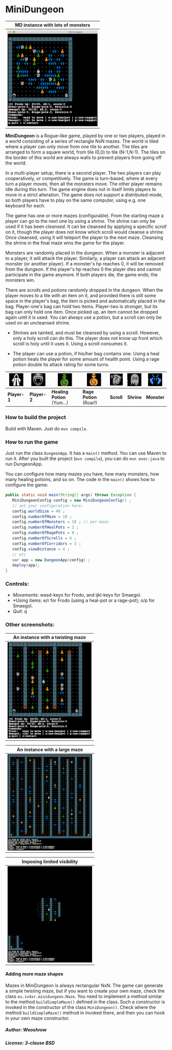 # MiniDungeon

|  MD instance with lots of monsters |
|--|
|![screenshot-2](./assets/ss2.png)|

**MiniDungeon** is a Rogue-like game, played by one or two players, played in a world consisting of a series of rectangle NxN mazes. The world is tiled where a player can only move from one tile to another. The tiles are arranged to form a square world, from tile (0,0) to tile (N-1,N-1). The tiles on the border of this world are always walls to prevent players from going off the world.


In a multi-player setup, there is a second player. The two players can play cooperatively, or competitively. The game is turn-based, where at every turn a player moves, then all the monsters move. The other player remains idle during this turn. The game engine does not in itself limits players to move in a strict alteration. The game does not support a distributed-mode, so both players have to play on the same computer, using e.g. one keyboard for each.

The game has one or more mazes (configurable). From the starting maze a player can go to the next one by using a _shrine_. The shrine can only be used if it has been _cleansed_.
It can be cleansed by applying a specific _scroll_ on it, though the player does not know which scroll would cleanse a shrine. Once cleansed, using it will teleport the player
to the next maze. Cleansing the shrine in the final maze wins the game for the player.

Monsters are randomly placed in the dungeon. When a monster is adjacent to a player, it will attack the player. Similarly, a player can attack an adjacent monster (or
another player). If a monster's hp reaches 0, it will be removed from the dungeon.
If the player's hp reaches 0 the player dies and cannot participate in the game anymore. If both players die, the game ends; the monsters win.

There are _scrolls_ and _potions_ randomly dropped in the dungeon. When the player moves to a tile with an item on it, and provided there is still some space in the player's bag, the item is picked and automatically placed in the  bag. Player-one's bag can hold two items. Player-two is stronger, but its bag can only hold one item. Once picked up, an item cannot be dropped again until it is used. You can always use a potion, but a scroll can only be used on an uncleansed shrine.

   * Shrines are tainted, and must be cleansed by using a scroll. However, only a holy scroll can do this. The player does not know up front which scroll is holy until it uses it. Using a scroll consumes it.

   * The player can use a potion, if his/her bag contains one. Using a heal potion heals the player for some amount of health point. Using a rage potion double its attack rating for some turns.

| ![Frodo](./assets/fr.png) | ![Smeagol](./assets/sm.png) | ![Heal-pot](./assets/hp.png) | ![Rage-pot](./assets/rp.png) | ![Scroll](./assets/sc.png) | ![Shrine](./assets/sh.png) | ![Monster](./assets/mo.png) |
|---|---|---|---|---|---|---|
| **Player-1** | **Player-2** | **Healing Potion** (Yum...) | **Rage Potion** (Roar!) | **Scroll** | **Shrine** | **Monster** |

### How to build the project

Build with Maven. Just do `mvn compile`.

### How to run the game

Just run the class `DungeonApp`. It has a `main()` method. You can use Maven to run it. After you built the project (`mvn compile`), you can do `mvn exec:java` to run DungeonApp.

You can configure how many mazes you have, how many monsters, how many healing potions, and so on. The code in the `main()` shows how to configure the game:

```java
public static void main(String[] args) throws Exception {		
   MiniDungeonConfig config = new MiniDungeonConfig() ;
   // set your configuration here:
   config.worldSize = 40 ;
   config.numberOfMaze = 10 ;
   config.numberOfMonsters = 10 ; // per-maze
   config.numberOfHealPots = 2 ;
   config.numberOfRagePots = 0 ;
   config.numberOfScrolls = 6 ;
   config.numberOfCorridors = 3 ;
   config.viewDistance = 4 ;
   // etc
   var app = new DungeonApp(config) ;
   deploy(app);
}
```

### Controls:

  * *Movements*: wasd-keys for Frodo, and ijkl-keys for Smaegol.
  * *Using items: e/r for Frodo (using a heal-pot or a rage-pot); o/p for Smaegol.
  * *Quit*: q

### Other screenshots:

| An instance with a twisting maze |
|--|
| ![screenshot-1](./assets/ss1.png) |

| An instance with a large maze |
|--|
| ![screenshot-3](./assets/ss3.png) |

| Imposing limited visibility |
|---|
| ![screenshot-4](./assets/ss4.png) |

#### Adding more maze shapes

Mazes in MiniDungeon is always rectangular NxN. The game can generate
a simple twisting maze, but if you want to create your own maze, check
the class `eu.iv4xr.minidungeon.Maze`. You need to implement a method
similar to the method `buildSimpleMaze()` defined in the class.
Such a constructor is invoked in the constructor of the class `MiniDungeon()`.
Check where the method `buildSimpleMaze()` method in invoked there, and
then you can hook in your own maze constructor.


##### Author: Wooshrow

##### License: 3-clause BSD
